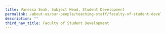 ```yaml
---
title: Vanessa Seah, Subject Head, Student Development
permalink: /about-us/our-people/teaching-staff/faculty-of-student-development/vanessa-seah/
description: ""
third_nav_title: Faculty of Student Development
---
```

